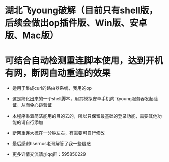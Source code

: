 # 湖北飞young破解（目前只有shell版，后续会做出op插件版、Win版、安卓版、Mac版）

# 可结合自动检测重连脚本使用，达到开机有网，断网自动重连的效果

 * 适用于集成curl的路由器系统，我用的op

 * 这是简化出来的一个shell脚本，用其模拟安卓手机向飞young服务器发起验证，从而免心跳验证

 * 本程序秉着简洁能用的目的去的，所以只保留最基础的登录功能，需要其他功能的请自行添加

 * 断网重连大概在一分钟左右，有需要可自行修改

 * 最后感谢hsernos老哥解答了我一些疑惑

 * 更多详情交流请加qq群：595850229
